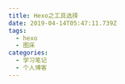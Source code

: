 ```yaml
---
title: Hexo之工具选择
date: 2019-04-14T05:47:11.739Z
tags: 
  - hexo
  - 图床
categories: 
  - 学习笔记
  - 个人博客
---
```


